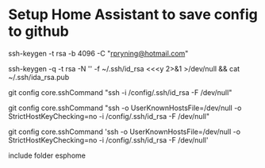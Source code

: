 # Setup Home Assistant to save config to github

ssh-keygen -t rsa -b 4096 -C "rpryning@hotmail.com"

ssh-keygen -q -t rsa -N '' -f ~/.ssh/id_rsa <<<y 2>&1 >/dev/null && cat ~/.ssh/ida_rsa.pub

git config core.sshCommand "ssh -i /config/.ssh/id_rsa -F /dev/null"

git config core.sshCommand "ssh -o UserKnownHostsFile=/dev/null -o StrictHostKeyChecking=no -i /config/.ssh/id_rsa -F /dev/null"

git config core.sshCommand 'ssh -o UserKnownHostsFile=/dev/null -o StrictHostKeyChecking=no -i /config/.ssh/id_rsa -F /dev/null'


include folder
esphome
